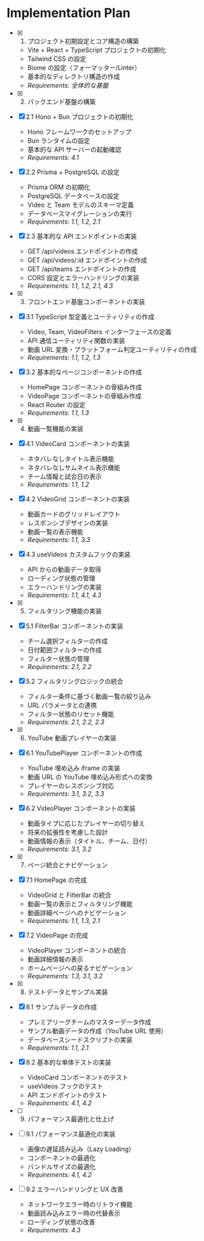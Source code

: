 # Implementation Plan

- [x] 1. プロジェクト初期設定とコア構造の構築

  - Vite + React + TypeScript プロジェクトの初期化
  - Tailwind CSS の設定
  - Biome の設定（フォーマッター/Linter）
  - 基本的なディレクトリ構造の作成
  - _Requirements: 全体的な基盤_

- [x] 2. バックエンド基盤の構築
- [x] 2.1 Hono + Bun プロジェクトの初期化

  - Hono フレームワークのセットアップ
  - Bun ランタイムの設定
  - 基本的な API サーバーの起動確認
  - _Requirements: 4.1_

- [x] 2.2 Prisma + PostgreSQL の設定

  - Prisma ORM の初期化
  - PostgreSQL データベースの設定
  - Video と Team モデルのスキーマ定義
  - データベースマイグレーションの実行
  - _Requirements: 1.1, 1.2, 2.1_

- [x] 2.3 基本的な API エンドポイントの実装

  - GET /api/videos エンドポイントの作成
  - GET /api/videos/:id エンドポイントの作成
  - GET /api/teams エンドポイントの作成
  - CORS 設定とエラーハンドリングの実装
  - _Requirements: 1.1, 1.2, 2.1, 4.3_

- [x] 3. フロントエンド基盤コンポーネントの実装
- [x] 3.1 TypeScript 型定義とユーティリティの作成

  - Video, Team, VideoFilters インターフェースの定義
  - API 通信ユーティリティ関数の実装
  - 動画 URL 変換・プラットフォーム判定ユーティリティの作成
  - _Requirements: 1.1, 1.2, 1.3_

- [x] 3.2 基本的なページコンポーネントの作成

  - HomePage コンポーネントの骨組み作成
  - VideoPage コンポーネントの骨組み作成
  - React Router の設定
  - _Requirements: 1.1, 1.3_

- [x] 4. 動画一覧機能の実装
- [x] 4.1 VideoCard コンポーネントの実装

  - ネタバレなしタイトル表示機能
  - ネタバレなしサムネイル表示機能
  - チーム情報と試合日の表示
  - _Requirements: 1.1, 1.2_

- [x] 4.2 VideoGrid コンポーネントの実装

  - 動画カードのグリッドレイアウト
  - レスポンシブデザインの実装
  - 動画一覧の表示機能
  - _Requirements: 1.1, 3.3_

- [x] 4.3 useVideos カスタムフックの実装

  - API からの動画データ取得
  - ローディング状態の管理
  - エラーハンドリングの実装
  - _Requirements: 1.1, 4.1, 4.3_

- [x] 5. フィルタリング機能の実装
- [x] 5.1 FilterBar コンポーネントの実装

  - チーム選択フィルターの作成
  - 日付範囲フィルターの作成
  - フィルター状態の管理
  - _Requirements: 2.1, 2.2_

- [x] 5.2 フィルタリングロジックの統合

  - フィルター条件に基づく動画一覧の絞り込み
  - URL パラメータとの連携
  - フィルター状態のリセット機能
  - _Requirements: 2.1, 2.2, 2.3_

- [x] 6. YouTube 動画プレイヤーの実装
- [x] 6.1 YouTubePlayer コンポーネントの作成

  - YouTube 埋め込み iframe の実装
  - 動画 URL の YouTube 埋め込み形式への変換
  - プレイヤーのレスポンシブ対応
  - _Requirements: 3.1, 3.2, 3.3_

- [x] 6.2 VideoPlayer コンポーネントの実装

  - 動画タイプに応じたプレイヤーの切り替え
  - 将来の拡張性を考慮した設計
  - 動画情報の表示（タイトル、チーム、日付）
  - _Requirements: 3.1, 3.2_

- [x] 7. ページ統合とナビゲーション
- [x] 7.1 HomePage の完成

  - VideoGrid と FilterBar の統合
  - 動画一覧の表示とフィルタリング機能
  - 動画詳細ページへのナビゲーション
  - _Requirements: 1.1, 1.3, 2.1_

- [x] 7.2 VideoPage の完成

  - VideoPlayer コンポーネントの統合
  - 動画詳細情報の表示
  - ホームページへの戻るナビゲーション
  - _Requirements: 1.3, 3.1, 3.2_

- [x] 8. テストデータとサンプル実装
- [x] 8.1 サンプルデータの作成

  - プレミアリーグチームのマスターデータ作成
  - サンプル動画データの作成（YouTube URL 使用）
  - データベースシードスクリプトの実装
  - _Requirements: 1.1, 2.1_

- [x] 8.2 基本的な単体テストの実装

  - VideoCard コンポーネントのテスト
  - useVideos フックのテスト
  - API エンドポイントのテスト
  - _Requirements: 4.1, 4.2_

- [ ] 9. パフォーマンス最適化と仕上げ
- [ ] 9.1 パフォーマンス最適化の実装

  - 画像の遅延読み込み（Lazy Loading）
  - コンポーネントの最適化
  - バンドルサイズの最適化
  - _Requirements: 4.1, 4.2_

- [ ] 9.2 エラーハンドリングと UX 改善
  - ネットワークエラー時のリトライ機能
  - 動画読み込みエラー時の代替表示
  - ローディング状態の改善
  - _Requirements: 4.3_

